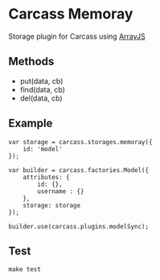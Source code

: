 # Carcass Memoray

Storage plugin for Carcass using [ArrayJS](http://matthewmueller.github.com/array/)

## Methods

- put(data, cb)
- find(data, cb)
- del(data, cb)

## Example

```
var storage = carcass.storages.memoray({
    id: 'model'
});

var builder = carcass.factories.Model({
    attributes: {
        id: {},
        username : {}
    },
    storage: storage
});

builder.use(carcass.plugins.modelSync);

```
## Test

`make test`
